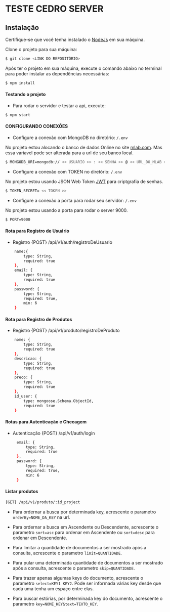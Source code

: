 TESTE CEDRO SERVER
=====================

## Instalação

Certifique-se que você tenha instalado o [NodeJs](https://nodejs.org/en/download/) em sua máquina.

Clone o projeto para sua máquina:
```bash
$ git clone <LINK DO REPOSITÓRIO>
```

Após ter o projeto em sua máquina, execute o comando abaixo no terminal para poder instalar as dependências necessárias:
```bash
$ npm install
```

#### Testando o projeto

- Para rodar o servidor e testar a api, execute:
```bash 
$ npm start
```

#### CONFIGURANDO CONEXÕES

- Configure a conexão com MongoDB no diretório: `/.env`

No projeto estou alocando o banco de dados Online no site [mlab.com](https://mlab.com/).
Mas essa variavel pode ser alterada para a url de seu banco local.
```bash
$ MONGODB_URI=mongodb:// << USUARIO >> : << SENHA >> @ << URL_DO_MLAB >>
```

- Configure a conexão com TOKEN no diretório: `/.env`

No projeto estou usando JSON Web Token [JWT](https://jwt.io/) para criptgrafia de senhas.
```bash
$ TOKEN_SECRET= << TOKEN >>
```

- Configure a conexão a porta para rodar seu servidor: `/.env`

No projeto estou usando a porta para rodar o server 9000.
```bash
$ PORT=9000
```

#### Rota para Registro de Usuário

- Registro
{POST} /api/v1/auth/registroDeUsuario

```bash 
    name:{
        type: String,
        required: true
    },
    email: {
        type: String,
        required: true
    },
    password: {
        type: String,
        required: true,
        min: 6
    }
```

#### Rota para Registro de Produtos

- Registro
{POST} /api/v1/produto/registroDeProduto

```bash 
    nome: {
        type: String,
        required: true
    },
    descricao: {
        type: String,
        required: true
    },
    preco: {
        type: String,
        required: true
    },
    id_user: {
        type: mongoose.Schema.ObjectId,
        required: true
    }
```
#### Rotas para Autenticação e Checagem

- Autenticação
{POST} /api/v1/auth/login

```bash 
     email: {
         type: String,
         required: true
     },
     password: {
         type: String,
         required: true,
         min: 6
     }
```
#### Listar produtos
```bash
{GET} /api/v1/produto/:id_project
```

- Para ordernar a busca por determinada key, acrescente o parametro `orderBy=NOME_DA_KEY` na url.

- Para ordernar a busca em Ascendente ou Descendente, acrescente o parametro `sort=asc` para ordenar em Ascendente ou `sort=desc` para ordenar em Descendente.

- Para limitar a quantidade de documentos a ser mostrado após a consulta, acrescente o parametro `limit=QUANTIDADE`.

- Para pular uma determinada quantidade de documentos a ser mostrado após a consulta, acrescente o parametro `skip=QUANTIDADE`.

- Para trazer apenas algumas keys do documento, acrescente o parametro `select=KEY1 KEY2`. Pode ser informada várias key desde que cada uma tenha um espaço entre elas.

- Para buscar estórias, por determinada key do documento, acrescente o parametro `key=NOME_KEY&text=TEXTO_KEY`.


